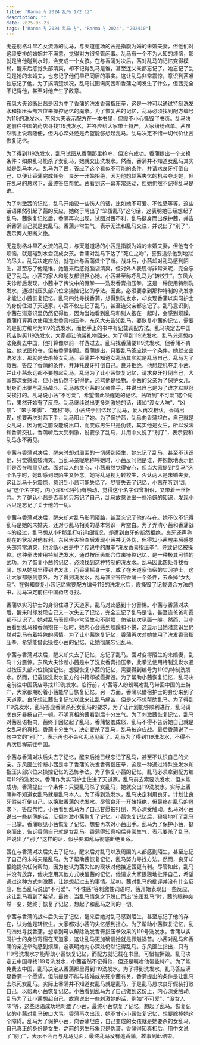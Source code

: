 ```yaml
---
title: "Ranma ½ 2024 乱马 1/2 12"
description: ""
date: 2025-03-23
tags: ["Ranma ½ 2024 乱马 ½", "Ranma ½ 2024", "202410"]
---
```


无差别格斗早乙女流派的乱马，与天道道场的茜是指腹为婚的未婚夫妻，但他们对这段安排的婚姻并不满意，觉得对方很多管闲事。乱马有一个不为人知的烦恼，那就是当他碰到水时，会变成一个女孩。在与香蒲对决后，茜对乱马的记忆变得模糊，醒来后感觉头部清爽，却不记得乱马是谁，甚至连父亲都忘记了。她忘记了乱马是她的未婚夫，也忘记了他们早已同居的事实。这让乱马非常震惊，意识到茜唯独忘记了他。为了搞清楚状况，乱马试图询问茜和香蒲之间发生了什么，但茜完全不记得他，甚至对他产生了敌意。

东风大夫诊断出茜是因为中了香蒲的洗发香膏指压拳，这是一种可以通过特制洗发水和指压头部穴位来操控记忆的魔拳。为了恢复茜的记忆，乱马必须找到配方编号为119的洗发水。东风大夫表示配方在一本书里，但霞不小心撕毁了书页。乱马决定前往中国的药店寻找119洗发水，并答应给大家带土特产，大家纷纷点单。茜虽然嘴上说着随便，但内心深处还是希望能够想起乱马。乱马决定不惜一切代价让茜恢复记忆。

为了得到119洗发水，乱马试图从香蒲那里抢夺，但没有成功。香蒲提出一个交换条件：如果乱马能杀了女乱马，她就交出洗发水。然而，香蒲并不知道女乱马其实就是乱马本人。乱马为了茜，答应了这个看似不可能的条件，并请求良牙打倒自己，以便让香蒲完成任务。良牙一开始拒绝，因为他想趁茜失忆的机会夺走她，但在乱马的恳求下，最终答应帮忙。茜看到这一幕非常感动，但她仍然不记得乱马是谁。

为了刺激茜的记忆，乱马开始说一些伤人的话，比如她不可爱、不性感等等。这些话语果然引起了茜的反应，她终于骂出了“笨蛋乱马”这句话，这表明她已经想起了乱马。茜恢复记忆后，香蒲再次出现，试图对茜不利，乱马挺身而出保护茜，并告诉香蒲自己就是女乱马。香蒲非常生气，表示无法和乱马交往，并说出了“别了”，表示两人恩断义绝。

无差别格斗早乙女流的乱马，与天道道场的小茜是指腹为婚的未婚夫妻，但他有个烦恼，就是碰到水会变成女孩。香蒲对乱马下达了“死亡之吻”，誓要追杀他到地狱的尽头。乱马决定应战，就在此与香蒲做个了断。战斗后，小茜却对乱马感到陌生，甚至忘了他是谁。她醒来后感觉脑袋清爽，但对外人表现得非常亲昵，完全忘记了乱马。小茜的家人和朋友都很担心她。小茜甚至称呼乱马为“转校生”。东风大夫诊断后发现，小茜中了传说中的魔拳——洗发香膏指压拳，这是一种使用特制洗发水，通过指压头部穴位来操控记忆的拳法。因此，必须要拿到那种特制的洗发水才能让小茜恢复记忆。乱马四处寻找香蒲，想得到洗发水，却发现香蒲以实习护士的身份住进了天道家。小茜不仅忘记了乱马，甚至连父亲都忘记了。乱马意识到，小茜在潜意识里仍然记得他，因为当她看到乱马和别人抱在一起时，会感到烦躁。香蒲打算再次使用洗发香膏指压拳。东风大夫告知乱马，要恢复小茜的记忆，需要的是配方编号为119的洗发水，而他手上的书中有记载调配方法。乱马决定去中国药店购买119洗发水，大家都让他带礼物回来。为了得到119洗发水，乱马必须想办法免费去中国，他打算像以前一样游过去。乱马找香蒲要119洗发水，但香蒲不肯给。他试图抢夺，但被香蒲制服。香蒲提出，只要乱马答应她一个条件，她就交出洗发水，那就是去杀掉女乱马。香蒲并不知道女乱马其实就是乱马自己。乱马为了救茜，答应了香蒲的条件，并拜托良牙打倒自己。良牙拒绝，他想趁机夺走小茜，并让小茜永远都不要想起乱马。乱马为了让小茜恢复记忆，请求良牙打倒自己，大家都深受感动，但小茜仍然不记得他，还骂他是怪物。小茜的父亲为了保护女儿，挺身而出要与乱马战斗。乱马恳求小茜的父亲住手，并说出自己是为了谁才默默忍受挨打的。乱马说小茜“不可爱”，希望借此唤醒她的记忆。茜听到“不可爱”这个词后，果然开始有了反应。乱马继续说出更多刺激她的话，诸如“没女人味”、“凶暴”、“笨手笨脚”、“蠢材”等。小茜终于回忆起了乱马，爱人再次相认。香蒲出现，想要再次对茜下手，乱马阻止了她。为了保护茜，乱马向香蒲坦白，自己就是女乱马，因为他之前没能说出口，而变成男生只是伪装，其实他是女生，所以没法和香蒲交往。香蒲听后大受刺激，说要杀了乱马，并用中文说了“别了”，表示要和乱马永不再见。 

小茜与香蒲对决后，醒来时却对周围的一切感到陌生，她忘记了乱马，甚至不认识他，只觉得脑袋清爽。当乱马亲昵地称呼她时，小茜反问他是谁，并抱歉地表示他们是否在哪里见过。面对众人的关心，小茜虽然觉得安心，但当大家提到“乱马”这个名字时，她却感到既陌生又怀念。她将乱马视为转校生，否认两人是未婚夫妻，这让乱马十分震惊，意识到小茜可能失忆了。尽管失去了记忆，小茜在听到“乱马”这个名字时，内心深处似乎仍有触动，觉得这个名字似曾相识，又带着一丝怀念。为了确认小茜是否真的只忘记了自己，乱马故意说出一些冷僻的知识，发现小茜只是忘记了关于他的一切。

小茜与香蒲对决后，醒来却对乱马形同陌路，甚至忘记了他的存在。她不仅不记得乱马是她的未婚夫，还对与乱马相关的基本常识一片空白。为了弄清小茜和香蒲战斗的经过，乱马想从小P那里打听详细情况，却遭到良牙的断然拒绝，良牙还声称现在的状况对他有利。东风大夫检查后发现小茜并无外伤，但得知小茜醒来后感觉头部异常清爽，他诊断小茜是中了传说中的魔拳“洗发香膏指压拳”，导致记忆被操控。这种拳法使用特制洗发水，通过按压头部穴位来操控记忆，是一种极其可怕的武功。为了恢复小茜的记忆，必须找到这种特制的洗发水。乱马因此四处寻找香蒲，想从她那里得到洗发水，而香蒲摇身一变，成了在天道家借宿的实习护士，这让大家都感到意外。为了得到洗发水，乱马甚至答应香蒲一个条件，去杀掉“女乱马”。在得知恢复小茜记忆需要配方编号119的洗发水后，霞撕毁了记载调合方法的书，乱马决定前往中国药店寻找。

香蒲以实习护士的身份住进了天道家，乱马对此感到十分警惕。小茜与香蒲对决后，醒来时却发现自己又一次失去了记忆，完全忘记了乱马是谁，甚至连爸爸和霞都不认识了。她对乱马表现得非常陌生和不耐烦，仿佛初次见面一般。然而，当小茜看到乱马和香蒲抱在一起时，她内心会感到烦躁和不悦，这显示出她潜意识里仍然对乱马有着特殊的感情。为了让小茜恢复记忆，香蒲再次对她使用了洗发香膏指压拳，希望能借此操控小茜的记忆，让她彻底忘记乱马。

小茜与香蒲对决后，醒来却失去了记忆，忘记了乱马。面对变得陌生的未婚妻，乱马十分震惊。东风大夫诊断小茜是中了洗发香膏指压拳，此拳法使用特制洗发水通过按压头部穴位操控记忆。想要恢复小茜的记忆，需要得到编号为119的特制洗发水。然而，记载该洗发水配方的书籍却被霞撕毁。为了帮助小茜恢复记忆，乱马决定前往中国药店寻找119洗发水。临行前，小茜等人纷纷嘱咐乱马带回中国的土特产，大家都期盼着小茜能早日恢复记忆。另一方面，香蒲以借宿护士的身份来到了天道家。良牙想让茜恢复记忆以此来让乱马痛苦，但是又不想帮助乱马。为了得到119洗发水，乱马答应香蒲杀死女乱马的要求，为了让计划能够顺利进行，乱马请求良牙暴揍自己一顿。不明真相的茜看到后十分生气。为了刺激茜恢复记忆，乱马对茜恶语相向，茜终于回忆起了乱马。香蒲恼羞成怒，乱马不得不告诉她自己就是女乱马的真相。香蒲十分生气，决定要杀了乱马，乱马被迫应战。最后香蒲说了一句中文的“别了”，表示再也不会和乱马见面了。乱马为了得到119洗发水，不得不再次启程前往中国。

小茜与香蒲对决后失去了记忆，醒来后她已经忘记了乱马，甚至不认识自己的父亲。东风医生诊断小茜是中了香蒲的洗发香膏指压拳，这是一种通过特殊洗发水和指压头部穴位来操控记忆的恐怖拳法。为了恢复小茜的记忆，乱马必须拿到配方编号119的洗发水。香蒲作为实习护士住进了天道家，乱马前去索要洗发水，但未能成功。香蒲提出一个条件：只要乱马杀了女乱马，她就交出119洗发水。实际上香蒲并不知道女乱马就是乱马本人。为了得到洗发水，乱马决定利用良牙，计划让良牙假装打倒自己，以换取香蒲的洗发水。尽管良牙一开始拒绝，但最终在乱马的恳求下，答应帮忙。小茜看到乱马为了自己甘愿被打倒，内心深受触动。乱马对小茜说出一些刻薄的话，反倒刺激小茜恢复了记忆。小茜恢复记忆后，狠狠地打了乱马一巴掌。香蒲眼见小茜恢复了记忆，想要再次对小茜出手。乱马为了保护小茜，挺身而出，告诉香蒲自己就是女乱马。香蒲得知真相后非常生气，表示要杀了乱马，并说出了“别了”这样的话，似乎要和乱马彻底断绝关系。

茜在与香蒲对决后失去了记忆，醒来后对乱马以及周围的人都感到陌生，甚至忘记了自己的未婚夫是乱马。为了帮助茜恢复记忆，乱马努力寻找方法。然而，良牙却拒绝提供任何帮助，因为他认为茜失忆的现状对他接近茜更有利。尽管如此，乱马并没有放弃，他决定用其他方式唤醒茜的记忆。他请求大家狠狠地批评自己，希望通过这种方式刺激茜，让她想起过去的事情。起初，茜对乱马的批评并没有什么反应，但当乱马说出“不可爱”、“不性感”等刺激性词语时，茜开始表现出一些反应，这让乱马看到了希望。最终，当乱马情急之下脱口而出“笨蛋乱马”时，茜的眼神突然一变，她终于恢复了记忆，想起了和乱马之间的一切。

小茜与香蒲的战斗后失去了记忆，醒来后她对乱马感到陌生，甚至忘记了他的存在，认为他是转校生。大家都对小茜的失忆感到担心。为了帮助小茜恢复记忆，乱马四处寻找香蒲，想拿到可以解除洗发香膏指压拳效果的119号洗发水。香蒲以实习护士的身份寄宿在天道家，这让乱马更加确信她就是罪魁祸首。小茜对乱马和香蒲的亲近举动感到烦躁，这表明她内心深处仍然记得乱马。东风医生指出，只有119号洗发水才能帮助小茜恢复记忆，而配方就记载在书里，可惜被撕毁。乱马决定去中国寻找119号洗发水，小茜虽然不记得他，但还是嘱咐他带些特产。为了能免费去中国，乱马决定从香蒲那里得到119洗发水。为了得到洗发水，乱马答应满足香蒲一个愿望，但前提是不能与结婚或杀死小茜有关。香蒲提出的条件是让乱马去杀死女乱马。实际上香蒲并不知道女乱马就是乱马，于是乱马恳求良牙假装打败自己，以帮助小茜恢复记忆。小茜看到乱马为了自己做到这份上，内心深受触动。乱马为了让小茜想起自己，故意说出一些刺激她的话，例如“不可爱”、“没女人味”等，这些话语成功地刺激了小茜，最终小茜恢复了记忆，想起了乱马。恢复记忆的小茜对乱马破口大骂。香蒲再次出现，她不甘心小茜恢复记忆，想要除掉她这个障碍。乱马为了保护小茜，向香蒲坦白，自己变成的女孩就是她要杀的女乱马，自己真正的身份是女生，之前的男生形象只是伪装。香蒲得知真相后，用中文说了“别了”，表示不会再与乱马见面，最终乱马没有追香蒲，故事到此结束。